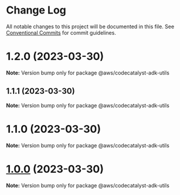 # Change Log

All notable changes to this project will be documented in this file.
See [Conventional Commits](https://conventionalcommits.org) for commit guidelines.

# 1.2.0 (2023-03-30)

**Note:** Version bump only for package @aws/codecatalyst-adk-utils





## 1.1.1 (2023-03-30)

**Note:** Version bump only for package @aws/codecatalyst-adk-utils





# 1.1.0 (2023-03-30)

**Note:** Version bump only for package @aws/codecatalyst-adk-utils





# [1.0.0](https://github.com/aws/actions-dev-kit/compare/v0.109.1...v1.0.0) (2023-03-30)

**Note:** Version bump only for package @aws/codecatalyst-adk-utils
